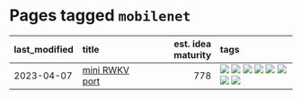 # Pages tagged `mobilenet`

|last_modified|title|est. idea maturity|tags
|:---|:---|---:|:---|
|2023-04-07|[mini RWKV port](../rust_rwkv.md)|778|[![](https://img.shields.io/badge/tag-RNN-b1fd1a)](../tags/RNN.md) [![](https://img.shields.io/badge/tag-completed-43d799)](../tags/completed.md) [![](https://img.shields.io/badge/tag-experimental-b08442)](../tags/experimental.md) [![](https://img.shields.io/badge/tag-ggml-a8b11)](../tags/ggml.md) [![](https://img.shields.io/badge/tag-mobilenet-82946a)](../tags/mobilenet.md) [![](https://img.shields.io/badge/tag-model_compression-3b18a)](../tags/model_compression.md) [![](https://img.shields.io/badge/tag-tooling-c92725)](../tags/tooling.md) [![](https://img.shields.io/badge/tag-wip-97a75e)](../tags/wip.md)|